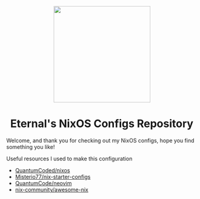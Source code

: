 <p align="center">
  <img src="https://0x0.st/HhxH.png" height="255">
</p>

<h1 align="center">Eternal's NixOS Configs Repository</h1>

Welcome, and thank you for checking out my NixOS configs, hope you find something you like!

Useful resources I used to make this configuration
- [QuantumCoded/nixos](https://github.com/QuantumCoded/nixos)  
- [Misterio77/nix-starter-configs](https://github.com/Misterio77/nix-starter-configs)
- [QuantumCode/neovim](https://github.com/QuantumCoded/neovim)
- [nix-community/awesome-nix](https://github.com/nix-community/awesome-nix)

